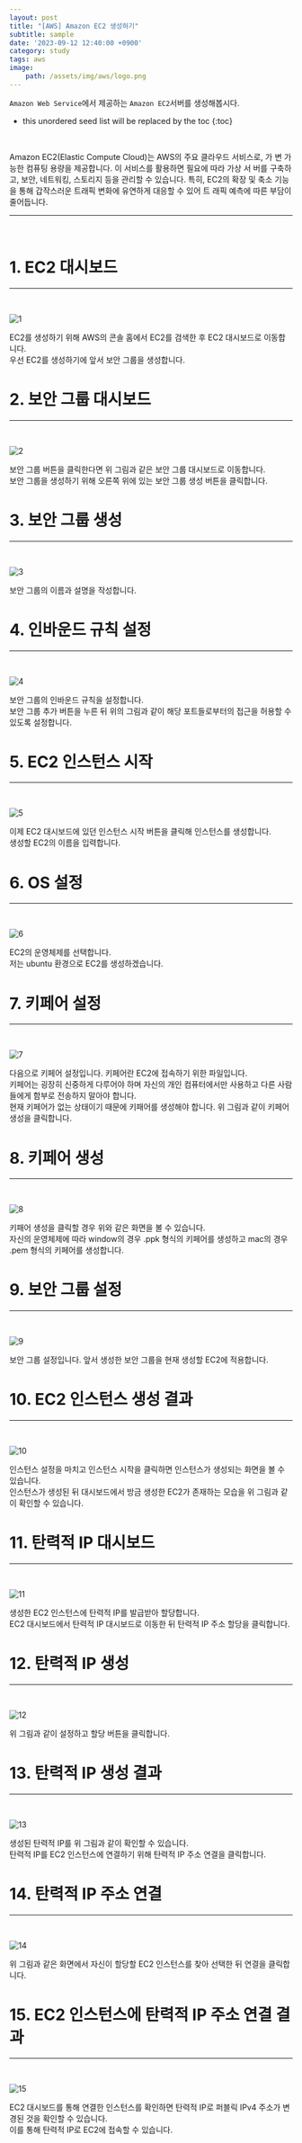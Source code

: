 ```yaml
---
layout: post
title: "[AWS] Amazon EC2 생성하기"
subtitle: sample
date: '2023-09-12 12:40:00 +0900'
category: study
tags: aws
image:
    path: /assets/img/aws/logo.png
---
```


`Amazon Web Service`에서 제공하는 `Amazon EC2`서버를 생성해봅시다.

<!--more-->

* this unordered seed list will be replaced by the toc
{:toc}
<br>

Amazon EC2(Elastic Compute Cloud)는 AWS의 주요 클라우드 서비스로, 가 변 가능한 컴퓨팅 용량을 제공합니다. 이 서비스를 활용하면 필요에 따라 가상 서 버를 구축하고, 보안, 네트워킹, 스토리지 등을 관리할 수 있습니다. 특히, EC2의 확장 및 축소 기능을 통해 갑작스러운 트래픽 변화에 유연하게 대응할 수 있어 트 래픽 예측에 따른 부담이 줄어듭니다.

---
<br>

# 1. EC2 대시보드
---
<br>

![1](/assets/img/aws/2023-09-12-[AWS]_Amazon_EC2_생성하기/1.png)
<br>

EC2를 생성하기 위해 AWS의 콘솔 홈에서 EC2를 검색한 후 EC2 대시보드로 이동합니다.<br>
우선 EC2를 생성하기에 앞서 보안 그룹을 생성합니다.<br>


# 2. 보안 그룹 대시보드
---
<br>

![2](/assets/img/aws/2023-09-12-[AWS]_Amazon_EC2_생성하기/2.png)
<br>

보안 그룹 버튼을 클릭한다면 위 그림과 같은 보안 그룹 대시보드로 이동합니다.<br>
보안 그룹을 생성하기 위해 오른쪽 위에 있는 보안 그룹 생성 버튼을 클릭합니다.<br>


# 3. 보안 그룹 생성
---
<br>

![3](/assets/img/aws/2023-09-12-[AWS]_Amazon_EC2_생성하기/3.png)
<br>

보안 그룹의 이름과 설명을 작성합니다.<br>


# 4. 인바운드 규칙 설정
---
<br>

![4](/assets/img/aws/2023-09-12-[AWS]_Amazon_EC2_생성하기/4.png)
<br>

보안 그룹의 인바운드 규칙을 설정합니다.<br>
보안 그룹 추가 버튼을 누른 뒤 위의 그림과 같이 해당 포트들로부터의 접근을 허용할 수 있도록 설정합니다.<br>


# 5. EC2 인스턴스 시작
---
<br>

![5](/assets/img/aws/2023-09-12-[AWS]_Amazon_EC2_생성하기/5.png)
<br>

이제 EC2 대시보드에 있던 인스턴스 시작 버튼을 클릭해 인스턴스를 생성합니다.<br>
생성할 EC2의 이름을 입력합니다.<br>


# 6. OS 설정
---
<br>

![6](/assets/img/aws/2023-09-12-[AWS]_Amazon_EC2_생성하기/6.png)
<br>

EC2의 운영체제를 선택합니다.<br>
저는 ubuntu 환경으로 EC2를 생성하겠습니다.<br>


# 7. 키페어 설정
---
<br>

![7](/assets/img/aws/2023-09-12-[AWS]_Amazon_EC2_생성하기/7.png)
<br>

다음으로 키페어 설정입니다. 키페어란 EC2에 접속하기 위한 파일입니다.<br>
키페어는 굉장히 신중하게 다루어야 하며 자신의 개인 컴퓨터에서만 사용하고 다른 사람들에게 함부로 전송하지 말아야 합니다.<br>
현재 키페어가 없는 상태이기 때문에 키패어를 생성해야 합니다. 위 그림과 같이 키페어 생성을 클릭합니다.<br>


# 8. 키페어 생성
---
<br>

![8](/assets/img/aws/2023-09-12-[AWS]_Amazon_EC2_생성하기/8.png)
<br>

키패어 생성을 클릭할 경우 위와 같은 화면을 볼 수 있습니다.<br>
자신의 운영체제에 따라 window의 경우 .ppk 형식의 키페어를 생성하고 mac의 경우 .pem 형식의 키페어를 생성합니다.<br>


# 9. 보안 그룹 설정
---
<br>

![9](/assets/img/aws/2023-09-12-[AWS]_Amazon_EC2_생성하기/9.png)
<br>

보안 그룹 설정입니다. 앞서 생성한 보안 그룹을 현재 생성할 EC2에 적용합니다.<br>


# 10. EC2 인스턴스 생성 결과
---
<br>

![10](/assets/img/aws/2023-09-12-[AWS]_Amazon_EC2_생성하기/10.png)
<br>

인스턴스 설정을 마치고 인스턴스 시작을 클릭하면 인스턴스가 생성되는 화면을 볼 수 있습니다.<br>
인스턴스가 생성된 뒤 대시보드에서 방금 생성한 EC2가 존재하는 모습을 위 그림과 같이 확인할 수 있습니다.<br>


# 11. 탄력적 IP 대시보드
---
<br>

![11](/assets/img/aws/2023-09-12-[AWS]_Amazon_EC2_생성하기/11.png)
<br>

생성한 EC2 인스턴스에 탄력적 IP를 발급받아 할당합니다.<br>
EC2 대시보드에서 탄력적 IP 대시보드로 이동한 뒤 탄력적 IP 주소 할당을 클릭합니다.<br>


# 12. 탄력적 IP 생성
---
<br>

![12](/assets/img/aws/2023-09-12-[AWS]_Amazon_EC2_생성하기/12.png)
<br>

위 그림과 같이 설정하고 할당 버튼을 클릭합니다.<br>


# 13. 탄력적 IP 생성 결과
---
<br>

![13](/assets/img/aws/2023-09-12-[AWS]_Amazon_EC2_생성하기/13.png)
<br>

생성된 탄력적 IP를 위 그림과 같이 확인할 수 있습니다.<br>
탄력적 IP를 EC2 인스턴스에 연결하기 위해 탄력적 IP 주소 연결을 클릭합니다.<br>


# 14. 탄력적 IP 주소 연결
---
<br>

![14](/assets/img/aws/2023-09-12-[AWS]_Amazon_EC2_생성하기/14.png)
<br>

위 그림과 같은 화면에서 자신이 할당할 EC2 인스턴스를 찾아 선택한 뒤 연결을 클릭합니다.<br>


# 15. EC2 인스턴스에 탄력적 IP 주소 연결 결과
---
<br>

![15](/assets/img/aws/2023-09-12-[AWS]_Amazon_EC2_생성하기/15.png)
<br>

EC2 대시보드를 통해 연결한 인스턴스를 확인하면 탄력적 IP로 퍼블릭 IPv4 주소가 변경된 것을 확인할 수 있습니다.<br>
이를 통해 탄력적 IP로 EC2에 접속할 수 있습니다.<br>

